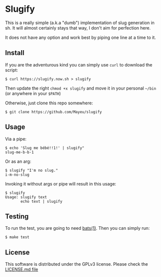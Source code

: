 # Slugify

This is a really simple (a.k.a "dumb") implementation of slug generation in
sh. It will almost certainly stays that way, I don't aim for perfection here.

It does not have any option and work best by piping one line at a time to it.

## Install

If you are the adventurous kind you can simply use `curl` to download the script:
```
$ curl https://slugify.now.sh > slugify
```
Then update the right `chmod +x slugify` and move it in your personal `~/bin`
(or anywhere in your `$PATH`)

Otherwise, just clone this repo somewhere:
```
$ git clone https://github.com/Mayeu/slugify
```

## Usage

Via a pipe:
```
$ echo 'Slug me bébé!!1!' | slugify"
slug-me-b-b-1
```

Or as an arg:
```
$ slugify "I'm no slug."
i-m-no-slug
```

Invoking it without args or pipe will result in this usage:
```
$ slugify
Usage: slugify text
       echo text | slugify
```

## Testing

To run the test, you are going to need [bats(1)](https://github.com/sstephenson/bats). Then you can simply run:
```
$ make test
```

## License

This software is distributed under the GPLv3 license. Please check the [LICENSE.md file](LICENSE.md)
